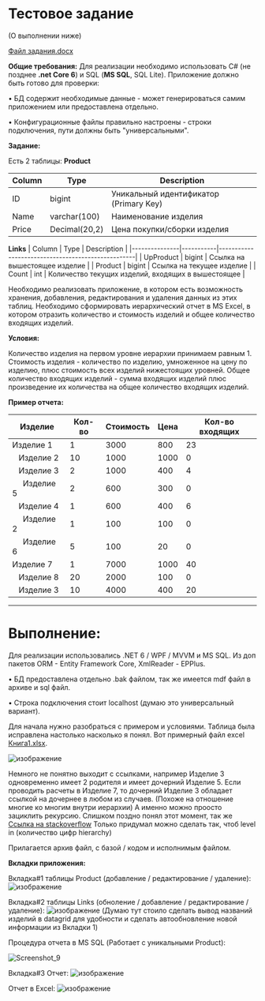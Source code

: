 # Тестовое задание 
(О выполнении ниже)

[Файл задания.docx](https://github.com/Gladn/FinTech-TEST-/files/13631384/Zadanie_C.docx)

**Общие требования:**
Для реализации необходимо использовать C# (не позднее __.net Core 6__) и SQL (__MS SQL__, SQL Lite). 
Приложение должно быть готово для проверки:


•	БД содержит необходимые данные - может генерироваться самим приложением или предоставлена отдельно. 

•	Конфигурационные файлы правильно настроены - строки подключения, пути должны быть "универсальными".

**Задание:**

Есть 2 таблицы:
  __Product__

| Column  | Type          | Description                             |
|---------|---------------|-----------------------------------------|
| ID      | bigint        | Уникальный идентификатор (Primary Key)  |
| Name    | varchar(100)  | Наименование изделия                     |
| Price   | Decimal(20,2) | Цена покупки/сборки изделия             |

  __Links__
| Column        | Type      | Description                                       |
|---------------|-----------|---------------------------------------------------|
| UpProduct     | bigint    | Ссылка на вышестоящее изделие                     |
| Product       | bigint    | Ссылка на текущее изделие                          |
| Count         | int       | Количество текущих изделий, входящих в вышестоящее |

Необходимо реализовать приложение, в котором есть возможность хранения, добавления, редактирования и удаления данных из этих таблиц.
Необходимо сформировать иерархический отчет в MS Excel, в котором отразить количество и стоимость изделий и общее количество входящих изделий. 

**Условия:**

Количество изделия на первом уровне иерархии принимаем равным 1. 
Стоимость изделия - количество по изделию, умноженное на цену по изделию, плюс стоимость всех изделий нижестоящих уровней.
Общее количество входящих изделий - сумма входящих изделий плюс произведение их количества на общее количество входящих изделий.

**Пример отчета:**

| Изделие   | Кол-во | Стоимость | Цена | Кол-во входящих |
|-----------|--------|-----------|------|------------------|
| Изделие 1 | 1      | 3000      | 800  | 23               |
| &nbsp;&nbsp;&nbsp;Изделие 2 | 10     | 1000      | 1000 | 0                |
| &nbsp;&nbsp;&nbsp;Изделие 3 | 2      | 1000      | 400  | 4                |
| &nbsp;&nbsp;&nbsp;&nbsp;&nbsp;Изделие 5 | 2      | 600       | 300  | 0                |
| &nbsp;&nbsp;&nbsp;Изделие 4 | 1      | 600       | 400  | 6                |
| &nbsp;&nbsp;&nbsp;&nbsp;&nbsp;Изделие 2 | 1      | 100       | 100  | 0                |
| &nbsp;&nbsp;&nbsp;&nbsp;&nbsp;Изделие 6 | 5      | 100       | 20   | 0                |
| Изделие 7 | 1      | 7000      | 1000 | 40               |
| &nbsp;&nbsp;&nbsp;Изделие 8 | 20     | 2000      | 100  | 0                |
| &nbsp;&nbsp;&nbsp;Изделие 3 | 10     | 4000      | 400  | 20               |

---------
# Выполнение: 
Для реализации использовались .NET 6 / WPF / MVVM и MS SQL. Из доп пакетов ORM - Entity Framework Core, XmlReader - EPPlus. 

•	БД предоставлена отдельно .bak файлом, так же имеется mdf файл в архиве и sql файл.

•	Строка подключения стоит localhost (думаю это универсальный вариант).

Для начала нужно разобраться с примером и условиями. Таблица была исправлена настолько насколько я понял. 
Вот примерный файл excel [Книга1.xlsx](https://github.com/Gladn/FinTech-TEST-/files/13631592/1.xlsx).

![изображение](https://github.com/Gladn/FinTech-TEST-/assets/92585647/4dfeb94a-7b66-4ee4-b102-725ef032eb83)



Немного не понятно выходит с ссылками, например Изделие 3 одновременно имеет 2 родителя и имеет дочерний Изделие 5. Если проводить расчеты в Изделие 7, то дочерний Изделие 3 обладает ссылкой на дочернее в любом из случаев. (Похоже на отношение многие ко многим внутри иерархии) А именно можно проосто зациклить рекурсию.
Слишком поздно понял этот момент, так же [Ссылка на stackoverflow](https://stackoverflow.com/questions/23223333/data-structure-for-many-to-many-hierarchies-in-sql-server)
Только придумал можно сделать так, чтоб level in (количество цифр hierarchy)  



Прилагается архив файл, с базой / кодом и исполнимым файлом.    


**Вкладки приложения:**

Вкладка#1 таблицы Product (добавление / редактирование / удаление):
![изображение](https://github.com/Gladn/FinTech-TEST-/assets/92585647/29a34445-411c-49ab-93db-23e2d5f3706e)


Вкладка#2 таблицы Links (обноление / добавление / редактирование / удаление): 
![изображение](https://github.com/Gladn/FinTech-TEST-/assets/92585647/ef16b64b-8ddd-45aa-a6d8-5d85d4f35d92)
(Думаю тут стоило сделать вывод названий изделий в datagrid для удобности и сделать автообновление новой информации из Вкладки 1)


Процедура отчета в MS SQL (Работает с уникальными Product):


![Screenshot_9](https://github.com/Gladn/FinTech-TEST-/assets/92585647/9e049fb5-8248-46aa-92c9-8701f3191afd)


Вкладка#3 Отчет:
![изображение](https://github.com/Gladn/FinTech-TEST-/assets/92585647/b0e4f106-655b-4fc8-8784-c99dc1618f21)


Отчет в Excel:
![изображение](https://github.com/Gladn/FinTech-TEST-/assets/92585647/7886dfd2-d2d0-43e3-ad98-eb3cde76d7fe)




